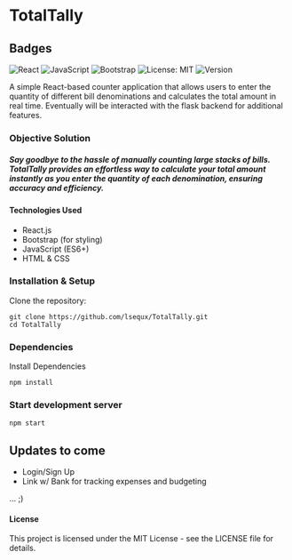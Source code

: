 # TotalTally


## Badges  

![React](https://img.shields.io/badge/React-18.0.0-blue?logo=react)  ![JavaScript](https://img.shields.io/badge/JavaScript-ES6+-yellow?logo=javascript)  ![Bootstrap](https://img.shields.io/badge/Bootstrap-5.3-purple?logo=bootstrap)  ![License: MIT](https://img.shields.io/badge/License-MIT-green.svg)  ![Version](https://img.shields.io/badge/Version-1.0.0-blue)  

A simple React-based counter application that allows users to enter the quantity of different bill denominations and calculates the total amount in real time. Eventually will be interacted with the flask backend for additional features.

### Objective Solution
##### Say goodbye to the hassle of manually counting large stacks of bills. TotalTally provides an effortless way to calculate your total amount instantly as you enter the quantity of each denomination, ensuring accuracy and efficiency. 
#### Technologies Used
- React.js
- Bootstrap (for styling)
- JavaScript (ES6+)
- HTML & CSS

### Installation & Setup
Clone the repository:

    git clone https://github.com/lsequx/TotalTally.git
    cd TotalTally

### Dependencies
Install Dependencies

    npm install

### Start development server

    npm start

## Updates to come
- Login/Sign Up
- Link w/ Bank for tracking expenses and budgeting

... ;)

#### License
This project is licensed under the MIT License - see the LICENSE file for details.
